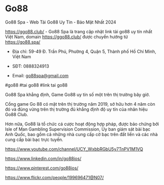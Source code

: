 # Go88

Go88 Spa - Web Tải Go88 Uy Tín - Bảo Mật Nhất 2024

https://ggo88.club/ - Go88 Spa là trang cập nhật link tải go88 uy tín nhất Việt Nam, domain https://ggo88.club/ được chuyển hướng từ https://go88.spa/

- Địa chỉ: 59-49 Đ. Trần Phú, Phường 4, Quận 5, Thành phố Hồ Chí Minh, Việt Nam

- SĐT: 0888324913

- Email: go88spa@gmail.com

#go88 #tai go88 #link tai go88

Go88 Spa khẳng định, Game Go88 uy tín số một trên thị trường bây giờ.

Cổng game Go 88 có mặt trên thị trường năm 2019, sở hữu hơn 4 năm còn đó và đúng vừng trên thị trường đủ khẳng định độ uy tín của nhãn hiệu Go88 Club.

Hơn nữa, Go88 là tổ chức cá cược hoạt động hợp pháp, được bảo chứng bởi Isle of Man Gambling Supervision Commission, Ủy ban giám sát bài bạc Anh Quốc, bao gồm cả những nhà cung cấp cờ bạc trên đất liền và các nhà cung cấp bài bạc trực tuyến.

https://www.youtube.com/channel/UCY_WxbbRGbU5y7TnPV1M1VQ

https://www.linkedin.com/in/go88ios/

https://www.pinterest.com/go88ios/

https://www.flickr.com/people/199696471@N07/
